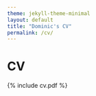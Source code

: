 ```yaml
---
theme: jekyll-theme-minimal
layout: default
title: "Dominic's CV"
permalink: /cv/
---
```


# CV

{% include cv.pdf %}

